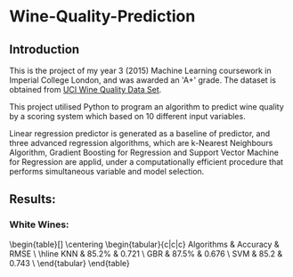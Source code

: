 # Wine-Quality-Prediction
## Introduction
This is the project of my year 3 (2015) Machine Learning coursework in Imperial College London, and was awarded an 'A+' grade. The dataset is obtained from [UCI Wine Quality Data Set](https://archive.ics.uci.edu/ml/datasets/wine+quality). 

This project utilised Python to program an algorithm to predict wine quality by a scoring system which based on 10 different input variables. 

Linear regression predictor is generated as a baseline of predictor, and three advanced regression algorithms, which are k-Nearest Neighbours Algorithm, Gradient Boosting for Regression and Support Vector Machine for Regression are applid, under a computationally efficient procedure that performs simultaneous variable and model selection.

## Results:
### White Wines:
\begin{table}[]
    \centering
    \begin{tabular}{c|c|c}
        Algorithms & Accuracy & RMSE  \\
        \hline
        KNN & 85.2% & 0.721 \\
        GBR & 87.5% & 0.676 \\
        SVM & 85.2 & 0.743 \\
    \end{tabular}
\end{table}
